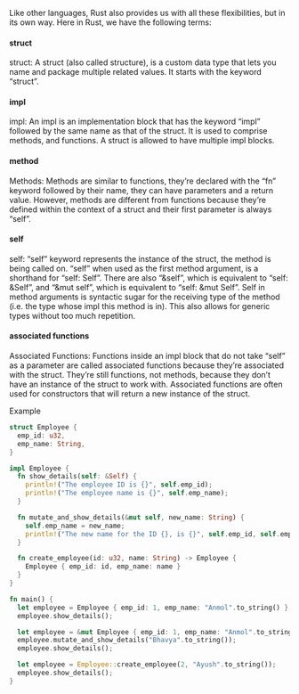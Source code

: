 Like other languages, Rust also provides us with all these flexibilities, but in its own way. Here in Rust, we have the following terms:

#### struct
struct: A struct (also called structure), is a custom data type that lets you name and package multiple related values. It starts with the keyword “struct”.

#### impl
impl: An impl is an implementation block that has the keyword “impl”  followed by the same name as that of the struct. It is used to comprise methods, and functions. A struct is allowed to have multiple impl blocks.

#### method
Methods: Methods are similar to functions, they’re declared with the “fn” keyword followed by their name, they can have parameters and a return value. However, methods are different from functions because they’re defined within the context of a struct and their first parameter is always “self”.

#### self
self: “self” keyword represents the instance of the struct, the method is being called on. “self” when used as the first method argument, is a shorthand for “self: Self”. There are also “&self”, which is equivalent to “self: &Self”, and “&mut self”, which is equivalent to “self: &mut Self”. Self in method arguments is syntactic sugar for the receiving type of the method (i.e. the type whose impl this method is in). This also allows for generic types without too much repetition.

#### associated functions
Associated Functions: Functions inside an impl block that do not take “self” as a parameter are called associated functions because they’re associated with the struct. They’re still functions, not methods, because they don’t have an instance of the struct to work with. Associated functions are often used for constructors that will return a new instance of the struct.

Example

```Rust
struct Employee {
  emp_id: u32,
  emp_name: String,
}

impl Employee {
  fn show_details(self: &Self) {
    println!("The employee ID is {}", self.emp_id);
    println!("The employee name is {}", self.emp_name);
  }

  fn mutate_and_show_details(&mut self, new_name: String) {
    self.emp_name = new_name;
    println!("The new name for the ID {}, is {}", self.emp_id, self.emp_name);
  }

  fn create_employee(id: u32, name: String) -> Employee {
    Employee { emp_id: id, emp_name: name } 
  }
}

fn main() {
  let employee = Employee { emp_id: 1, emp_name: "Anmol".to_string() };
  employee.show_details();

  let employee = &mut Employee { emp_id: 1, emp_name: "Anmol".to_string() };
  employee.mutate_and_show_details("Bhavya".to_string());
  employee.show_details();

  let employee = Employee::create_employee(2, "Ayush".to_string());
  employee.show_details();
}
```